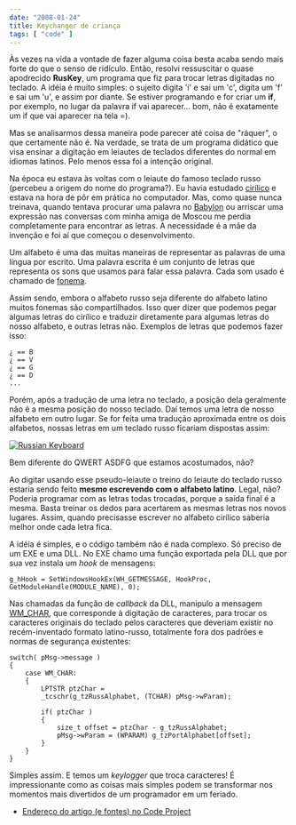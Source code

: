 ```yaml
---
date: "2008-01-24"
title: Keychanger de criança
tags: [ "code" ]
---
```

Às vezes na vida a vontade de fazer alguma coisa besta acaba sendo mais forte do que o senso de ridículo. Então, resolvi ressuscitar o quase apodrecido **RusKey**, um programa que fiz para trocar letras digitadas no teclado. A idéia é muito simples: o sujeito digita 'i' e sai um 'c', digita um 'f' e sai um 'u', e assim por diante. Se estiver programando e for criar um **if**, por exemplo, no lugar da palavra if vai aparecer... bom, não é exatamente um if que vai aparecer na tela =).

Mas se analisarmos dessa maneira pode parecer até coisa de "ráquer", o que certamente não é. Na verdade, se trata de um programa didático que visa ensinar a digitação em leiautes de teclados diferentes do normal em idiomas latinos. Pelo menos essa foi a intenção original. 

Na época eu estava às voltas com o leiaute do famoso teclado russo (percebeu a origem do nome do programa?). Eu havia estudado [cirílico](http://en.wikipedia.org/wiki/Cyrillic) e estava na hora de pôr em prática no computador. Mas, como quase nunca treinava, quando tentava procurar uma palavra no [Babylon](http://www.babylon.com/) ou arriscar uma expressão nas conversas com minha amiga de Moscou me perdia completamente para encontrar as letras. A necessidade é a mãe da invenção e foi aí que começou o desenvolvimento.

Um alfabeto é uma das muitas maneiras de representar as palavras de uma língua por escrito. Uma palavra escrita é um conjunto de letras que representa os sons que usamos para falar essa palavra. Cada som usado é chamado de [fonema](http://en.wikipedia.org/wiki/Phoneme).

Assim sendo, embora o alfabeto russo seja diferente do alfabeto latino muitos fonemas são compartilhados. Isso quer dizer que podemos pegar algumas letras do cirílico e traduzir diretamente para algumas letras do nosso alfabeto, e outras letras não. Exemplos de letras que podemos fazer isso:

    
    ¿ == B
    ¿ == V
    ¿ == G
    ¿ == D
    ...

Porém, após a tradução de uma letra no teclado, a posição dela geralmente não é a mesma posição do nosso teclado. Daí temos uma letra de nosso alfabeto em outro lugar. Se for feita uma tradução aproximada entre os dois alfabetos, nossas letras em um teclado russo ficariam dispostas assim:

[![Russian Keyboard](/images/0ylTrKm.png)](/images/0ylTrKm.png)

Bem diferente do QWERT ASDFG que estamos acostumados, não?

Ao digitar usando esse pseudo-leiaute o treino do leiaute do teclado russo estaria sendo feito **mesmo escrevendo com o alfabeto latino**. Legal, não? Poderia programar com as letras todas trocadas, porque a saída final é a mesma. Basta treinar os dedos para acertarem as mesmas letras nos novos lugares. Assim, quando precisasse escrever no alfabeto cirílico saberia melhor onde cada letra fica.

A idéia é simples, e o código também não é nada complexo. Só preciso de um EXE e uma DLL. No EXE chamo uma função exportada pela DLL que por sua vez instala um _hook_ de mensagens:

    
    g_hHook = SetWindowsHookEx(WH_GETMESSAGE, HookProc, GetModuleHandle(MODULE_NAME), 0);

Nas chamadas da função de _callback_ da DLL, manipulo a mensagem [WM_CHAR](http://msdn.microsoft.com/library/en-us/winui/winui/windowsuserinterface/userinput/keyboardinput/keyboardinputreference/keyboardinputmessages/wm_char.asp), que corresponde à digitação de caracteres, para trocar os caracteres originais do teclado pelos caracteres que deveriam existir no recém-inventado formato latino-russo, totalmente fora dos padrões e normas de segurança existentes:

```
switch( pMsg->message )
{
	case WM_CHAR:
	{
		LPTSTR ptzChar =
		_tcschr(g_tzRussAlphabet, (TCHAR) pMsg->wParam);

		if( ptzChar )
		{
			size_t offset = ptzChar - g_tzRussAlphabet;
			pMsg->wParam = (WPARAM) g_tzPortAlphabet[offset];
		}
	}
} 

```

Simples assim. E temos um _keylogger_ que troca caracteres! É impressionante como as coisas mais simples podem se transformar nos momentos mais divertidos de um programador em um feriado.

    
  * [Endereço do artigo (e fontes) no Code Project](http://www.codeproject.com/KB/winsdk/ruskey.aspx)

